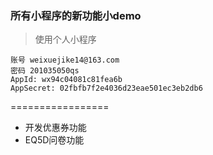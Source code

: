 ### 所有小程序的新功能小demo

> 使用个人小程序

```
账号 weixuejike14@163.com
密码 201035050qs
AppId: wx94c04081c81fea6b
AppSecret: 02fbfb7f2e4036d23eae501ec3eb2db6
```
=================

- 开发优惠券功能
- EQ5D问卷功能